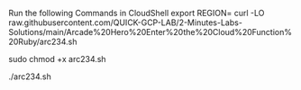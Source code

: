 Run the following Commands in CloudShell
export REGION=
curl -LO raw.githubusercontent.com/QUICK-GCP-LAB/2-Minutes-Labs-Solutions/main/Arcade%20Hero%20Enter%20the%20Cloud%20Function%20Ruby/arc234.sh

sudo chmod +x arc234.sh

./arc234.sh
